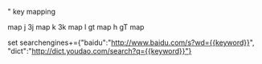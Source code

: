 " key mapping

map j 3j
map k 3k
map l gt
map h gT
map <c-z> <c-ESC>

set searchengines+={"baidu":"http://www.baidu.com/s?wd={{keyword}}", "dict":"http://dict.youdao.com/search?q={{keyword}}"}

